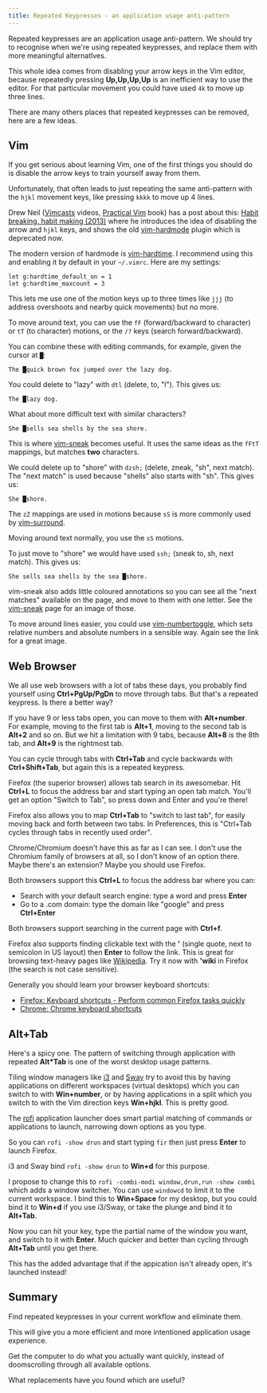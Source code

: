 ```yaml
---
title: Repeated Keypresses - an application usage anti-pattern
---
```


Repeated keypresses are an application usage anti-pattern. We should try to recognise when we're using repeated keypresses, and replace them with more meaningful alternatlves.

This whole idea comes from disabling your arrow keys in the Vim editor, because repeatedly pressing **Up,Up,Up,Up** is an inefficient way to use the editor. For that particular movement you could have used `4k` to move up three lines.

There are many others places that repeated keypresses can be removed, here are a few ideas.

## Vim

If you get serious about learning Vim, one of the first things you should do is disable the arrow keys to train yourself away from them.

Unfortunately, that often leads to just repeating the same anti-pattern with the `hjkl` movement keys, like pressing `kkkk` to move up 4 lines.

Drew Neil ([Vimcasts](http://vimcasts.org/episodes/archive/) videos, [Practical Vim](https://pragprog.com/titles/dnvim2/practical-vim-second-edition/) book) has a post about this: [Habit breaking, habit making (2013)](http://vimcasts.org/blog/2013/02/habit-breaking-habit-making/) where he introduces the idea of disabling the arrow and `hjkl` keys, and shows the old [vim-hardmode](https://github.com/wikitopian/hardmode) plugin which is deprecated now.

The modern version of hardmode is [vim-hardtime](https://github.com/takac/vim-hardtime). I recommend using this and enabling it by default in your `~/.vimrc`. Here are my settings:

```
let g:hardtime_default_on = 1
let g:hardtime_maxcount = 3
```

This lets me use one of the motion keys up to three times like `jjj` (to address overshoots and nearby quick movements) but no more.

To move around text, you can use the `fF` (forward/backward to character) or `tT` (to character) motions, or the `/?` keys (search forward/backward).

You can combine these with editing commands, for example, given the cursor at `█`:

```
The █quick brown fox jumped over the lazy dog.
```

You could delete to "lazy" with `dtl` (delete, to, "l"). This gives us:

```
The █lazy dog.
```

What about more difficult text with similar characters?

```
She █sells sea shells by the sea shore.
```

This is where [vim-sneak](https://github.com/justinmk/vim-sneak) becomes useful. It uses the same ideas as the `fFtT` mappings, but matches **two** characters.

We could delete up to "shore" with `dzsh;` (delete, zneak, "sh", next match). The "next match" is used because "shells" also starts with "sh". This gives us:

```
She █shore.
```

The `zZ` mappings are used in motions because `sS` is more commonly used by [vim-surround](https://github.com/tpope/vim-surround).

Moving around text normally, you use the `sS` motions.

To just move to "shore" we would have used `ssh;` (sneak to, sh, next match). This gives us:

```
She sells sea shells by the sea █shore.
```

vim-sneak also adds little coloured annotations so you can see all the "next matches" available on the page, and move to them with one letter. See the [vim-sneak](https://github.com/justinmk/vim-sneak) page for an image of those.

To move around lines easier, you could use [vim-numbertoggle](https://github.com/jeffkreeftmeijer/vim-numbertoggle), which sets relative numbers and absolute numbers in a sensible way. Again see the link for a great image.

## Web Browser

We all use web browsers with a lot of tabs these days, you probably find yourself using **Ctrl+PgUp/PgDn** to move through tabs. But that's a repeated keypress. Is there a better way?

If you have 9 or less tabs open, you can move to them with **Alt+number**. For example, moving to the first tab is **Alt+1**, moving to the second tab is **Alt+2** and so on. But we hit a limitation with 9 tabs, because **Alt+8** is the 8th tab, and **Alt+9** is the rightmost tab.

You can cycle through tabs with **Ctrl+Tab** and cycle backwards with **Ctrl+Shift+Tab**, but again this is a repeated keypress.

Firefox (the superior browser) allows tab search in its awesomebar. Hit **Ctrl+L** to focus the address bar and start typing an open tab match. You'll get an option "Switch to Tab", so press down and Enter and you're there!

Firefox also allows you to map **Ctrl+Tab** to "switch to last tab", for easily moving back and forth between two tabs. In Preferences, this is "Ctrl+Tab cycles through tabs in recently used order".

Chrome/Chromium doesn't have this as far as I can see. I don't use the Chromium family of browsers at all, so I don't know of an option there. Maybe there's an extension? Maybe you should use Firefox.

Both browsers support this **Ctrl+L** to focus the address bar where you can:

* Search with your default search engine: type a word and press **Enter**
* Go to a .com domain: type the domain like "google" and press **Ctrl+Enter**

Both browsers support searching in the current page with **Ctrl+f**.

Firefox also supports finding clickable text with the **'** (single quote, next to semicolon in US layout) then **Enter** to follow the link. This is great for browsing text-heavy pages like [Wikipedia](https://www.wikipedia.org/). Try it now with **'wiki** in Firefox (the search is not case sensitive).

Generally you should learn your browser keyboard shortcuts:

* [Firefox: Keyboard shortcuts - Perform common Firefox tasks quickly](https://support.mozilla.org/en-US/kb/keyboard-shortcuts-perform-firefox-tasks-quickly)
* [Chrome: Chrome keyboard shortcuts](https://support.google.com/chrome/answer/157179)

## Alt+Tab

Here's a spicy one. The pattern of switching through application with repeated **Alt*Tab** is one of the worst desktop usage patterns.

Tiling window managers like [i3](https://i3wm.org/) and [Sway](https://swaywm.org/) try to avoid this by having applications on different workspaces (virtual desktops) which you can switch to with **Win+number**, or by having applications in a split which you switch to with the Vim direction keys **Win+hjkl**. This is pretty good.

The [rofi](https://davatorium.github.io/rofi/) application launcher does smart partial matching of commands or applications to launch, narrowing down options as you type.

So you can `rofi -show drun` and start typing `fir` then just press **Enter** to launch Firefox.

i3 and Sway bind `rofi -show drun` to **Win+d** for this purpose.

I propose to change this to `rofi -combi-modi window,drun,run -show combi` which adds a window switcher. You can use `windowcd` to limit it to the current workspace. I bind this to **Win+Space** for my desktop, but you could bind it to **Win+d** if you use i3/Sway, or take the plunge and bind it to **Alt+Tab**.

Now you can hit your key, type the partial name of the window you want, and switch to it with **Enter**. Much quicker and better than cycling through **Alt+Tab** until you get there.

This has the added advantage that if the appication isn't already open, it's launched instead!

## Summary

Find repeated keypresses in your current workflow and eliminate them.

This will give you a more efficient and more intentioned application usage experience.

Get the computer to do what you actually want quickly, instead of doomscrolling through all available options.

What replacements have you found which are useful?

